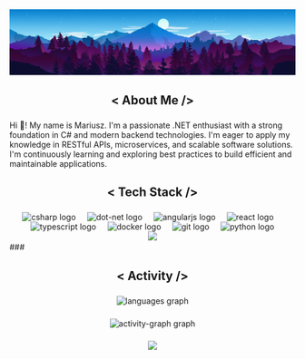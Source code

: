 <div align="center">
  <img src="github-background.png" />
</div>

###

<h2 align="center">< About Me /></h2>

###

<p align="left">Hi 👋! My name is Mariusz. I'm a passionate .NET enthusiast with a strong foundation in C# and modern backend technologies. I'm eager to apply my knowledge in RESTful APIs, microservices, and scalable software solutions. I'm continuously learning and exploring best practices to build efficient and maintainable applications.</p>

###

<h2 align="center">< Tech Stack /></h2>

###

<div align="center">
  <img src="https://cdn.jsdelivr.net/gh/devicons/devicon/icons/csharp/csharp-original.svg" height="30" alt="csharp logo"  />
  <img width="12" />
  <img src="https://cdn.jsdelivr.net/gh/devicons/devicon/icons/dot-net/dot-net-plain-wordmark.svg" height="30" alt="dot-net logo"  />
  <img width="12" />
  <img src="https://cdn.jsdelivr.net/gh/devicons/devicon/icons/angularjs/angularjs-plain.svg" height="30" alt="angularjs logo"  />
  <img width="12" />
  <img src="https://cdn.jsdelivr.net/gh/devicons/devicon/icons/react/react-original.svg" height="30" alt="react logo"  />
  <img width="12" />
  <img src="https://cdn.jsdelivr.net/gh/devicons/devicon/icons/typescript/typescript-original.svg" height="30" alt="typescript logo"  />
  <img width="12" />
  <img src="https://cdn.jsdelivr.net/gh/devicons/devicon/icons/docker/docker-original.svg" height="30" alt="docker logo"  />
  <img width="12" />
  <img src="https://cdn.jsdelivr.net/gh/devicons/devicon/icons/git/git-original.svg" height="30" alt="git logo"  />
  <img width="12" />
  <img src="https://cdn.jsdelivr.net/gh/devicons/devicon/icons/python/python-original.svg" height="30" alt="python logo"  />
</div>

<div align="center">
    <img src="https://skillicons.dev/icons?i=dotnet" />
</div>
###

<h2 align="center">< Activity /></h2>

###

<div align="center">
  <img src="https://github-readme-stats.vercel.app/api/top-langs?username=martrzeciak&locale=en&hide_title=false&layout=compact&card_width=320&langs_count=6&theme=tokyonight&hide_border=true" height="170" alt="languages graph"  />
</div>

###

<div align="center">
  <img src="https://github-readme-activity-graph.vercel.app/graph?username=martrzeciak&theme=tokyo-night&area=true&hide_border=true&hide_title=false&radius=5&custom_title=Contribution%20Graph" height="300" alt="activity-graph graph"  />
</div>

###

<div align="center">
  <img height="200" src="https://media3.giphy.com/media/v1.Y2lkPTc5MGI3NjExcHpmOW5weHg3djc0ZGltam5mMHoxdXhlcGV0Mml3ano4N3BwM2NlbSZlcD12MV9pbnRlcm5hbF9naWZfYnlfaWQmY3Q9Zw/CHyxN9bNkMc3S/giphy.gif"  />
</div>

###
